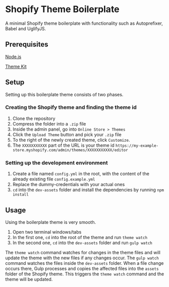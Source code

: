 # Shopify Theme Boilerplate
A minimal Shopify theme boilerplate with functionality such as Autoprefixer, Babel and UglifyJS. 

## Prerequisites
[Node.js](https://nodejs.org/)

[Theme Kit](https://shopify.github.io/themekit/)

## Setup
Setting up this boilerplate theme consists of two phases.

### Creating the Shopify theme and finding the theme id
1. Clone the repository
2. Compress the folder into a `.zip` file
3. Inside the admin panel, go into `Online Store > Themes`
4. Click the `Upload Theme` button and pick your  `.zip` file
5. To the right of the newly created theme, click `Customize`.
6. The `XXXXXXXXXXX` part of the URL is your theme id `https://my-example-store.myshopify.com/admin/themes/XXXXXXXXXXX/editor`

### Setting up the development environment
1. Create a file named `config.yml` in the root, with the content of the already existing file `config.example.yml`
2. Replace the dummy-credentials with your actual ones
3. `cd` into the `dev-assets` folder and install the dependencies by running `npm install`

## Usage
Using the boilerplate theme is very smooth.

1. Open two terminal windows/tabs
2. In the first one, `cd` into the root of the theme and run `theme watch`
3. In the second one, `cd` into the `dev-assets` folder and run `gulp watch`

The `theme watch` command watches for changes in the theme files and will update the theme with the new files if any changes occur. The `gulp watch` command watches the files inside the `dev-assets` folder. When a file change occurs there, Gulp processes and copies the affected files into the `assets` folder of the Shopify theme. This triggers the `theme watch` command and the theme will be updated. 
